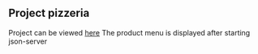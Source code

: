 ## Project pizzeria
Project can be viewed [here](https://pizzeria-project-marco.herokuapp.com/)
The product menu is displayed after starting json-server
